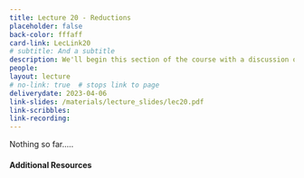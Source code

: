 ```yaml
---
title: Lecture 20 - Reductions
placeholder: false
back-color: fffaff
card-link: LecLink20
# subtitle: And a subtitle
description: We'll begin this section of the course with a discussion of reductions, what various reductions imply and why they are useful. The SAT problem will be introduced as well.
people:
layout: lecture
# no-link: true  # stops link to page 
deliverydate: 2023-04-06
link-slides: /materials/lecture_slides/lec20.pdf
link-scribbles:
link-recording:
---
```


Nothing so far.....

<h4>Additional Resources</h4>








